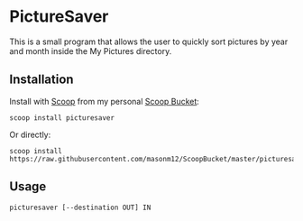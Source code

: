 # PictureSaver

This is a small program that allows the user to quickly sort pictures by year and month inside the My Pictures directory.

## Installation

Install with [Scoop](http://scoop.sh) from my personal [Scoop Bucket](https://github.com/masonm12/ScoopBucket):

	scoop install picturesaver
	
Or directly:

	scoop install https://raw.githubusercontent.com/masonm12/ScoopBucket/master/picturesaver.json

## Usage
	
	picturesaver [--destination OUT] IN
